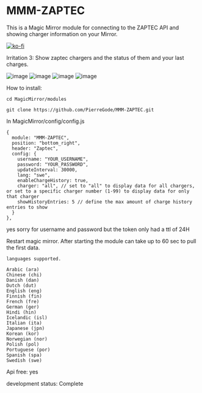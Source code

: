 # MMM-ZAPTEC 

This is a Magic Mirror module for connecting to the ZAPTEC API
and showing charger information on your Mirror.



[![ko-fi](https://ko-fi.com/img/githubbutton_sm.svg)](https://ko-fi.com/J3J2EARPK)


Irritation 3: Show zaptec chargers and the status of them and your last charges.

![image](https://user-images.githubusercontent.com/8579922/233061820-5e3606fb-693b-4d10-bdaf-df3b4048f9a5.png)
![image](https://user-images.githubusercontent.com/8579922/236442228-eb3d4f31-8324-4f9f-b887-34be1ae1b63e.png)
![image](https://user-images.githubusercontent.com/8579922/236442489-1de8acd2-7890-4389-a0c5-94275a33a664.png)
![image](https://user-images.githubusercontent.com/8579922/236442808-66bb94ed-3900-4c0b-a62c-57bdd1dd3ca7.png)



How to install:
```
cd MagicMirror/modules
```
```
git clone https://github.com/PierreGode/MMM-ZAPTEC.git
```
In MagicMirror/config/config.js



```
{
  module: "MMM-ZAPTEC",
  position: "bottom_right",
  header: "Zaptec",
  config: {
    username: "YOUR_USERNAME",
    password: "YOUR_PASSWORD",
    updateInterval: 30000,
    lang: "swe",
    enableChargeHistory: true,
    charger: "all", // set to "all" to display data for all chargers, or set to a specific charger number (1-99) to display data for only that charger
    showHistoryEntries: 5 // define the max amount of charge history entries to show
  }
},
```

yes sorry for username and password but the token only had a ttl of 24H

Restart magic mirror.
After starting the module can take up to 60 sec to pull the first data.

```
languages supported.

Arabic (ara)
Chinese (chi)
Danish (dan)
Dutch (dut)
English (eng)
Finnish (fin)
French (fre)
German (ger)
Hindi (hin)
Icelandic (isl)
Italian (ita)
Japanese (jpn)
Korean (kor)
Norwegian (nor)
Polish (pol)
Portuguese (por)
Spanish (spa)
Swedish (swe)
```
Api free: yes
<p>
development status: Complete 
